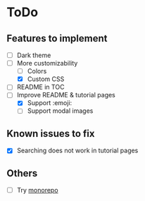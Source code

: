# ToDo

## Features to implement
- [ ] Dark theme
- [ ] More customizability
  - [ ] Colors
  - [x] Custom CSS
- [ ] README in TOC
- [ ] Improve README & tutorial pages
  - [x] Support :emoji:
  - [ ] Support modal images

## Known issues to fix
- [x] Searching does not work in tutorial pages

## Others
- [ ] Try [monorepo](https://monorepo.tools/#what-is-a-monorepo)
